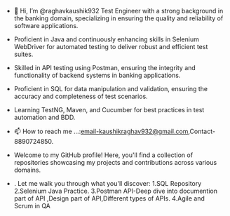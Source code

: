 - 👋 Hi, I’m @raghavkaushik932 Test Engineer with a strong background in the banking domain, specializing in ensuring the quality and reliability of software applications.
- Proficient in Java and continuously enhancing skills in Selenium WebDriver for automated testing to deliver robust and efficient test suites.
- Skilled in API testing using Postman, ensuring the integrity and functionality of backend systems in banking applications.
- Proficient in SQL for data manipulation and validation, ensuring the accuracy and completeness of test scenarios.
- Learning TestNG, Maven, and Cucumber for best practices in test automation and BDD. 

- 📫 How to reach me ...:email-kaushikraghav932@gmail.com,Contact-8890724850.
- Welcome to my GitHub profile! Here, you'll find a collection of repositories showcasing my projects and contributions across various domains.
- . Let me walk you through what you'll discover:
1.SQL Repository
2.Selenium Java Practice.
3.Postman API-Deep dive into documention part of API ,Design part of API,Different types of APIs.
4.Agile and Scrum in QA


